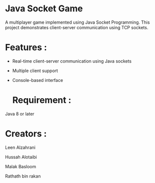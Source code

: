 
# Java Socket Game
A multiplayer game implemented using Java Socket Programming. This project demonstrates client-server communication using TCP sockets.

# Features :

- Real-time client-server communication using Java sockets

- Multiple client support

- Console-based interface


  # Requirement :
Java 8 or later


# Creators :



Leen Alzahrani 

Hussah Alotaibi 

Malak Basloom 

Rathath bin rakan 

